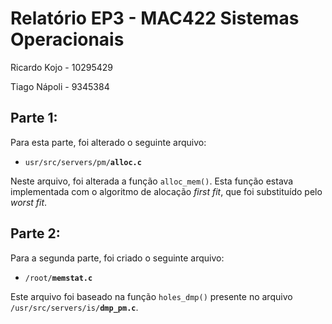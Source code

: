 # Relatório EP3 - MAC422 Sistemas Operacionais

Ricardo Kojo - 10295429

Tiago Nápoli - 9345384

## Parte 1:

Para esta parte, foi alterado o seguinte arquivo:

- `usr/src/servers/pm/`**`alloc.c`**

Neste arquivo, foi alterada a função `alloc_mem()`. Esta função estava implementada com o algoritmo de alocação _first fit_, que foi substituído pelo _worst fit_.

## Parte 2:

Para a segunda parte, foi criado o seguinte arquivo:

- `/root/`**`memstat.c`**

Este arquivo foi baseado na função `holes_dmp()` presente no arquivo `/usr/src/servers/is/`**`dmp_pm.c`**.
